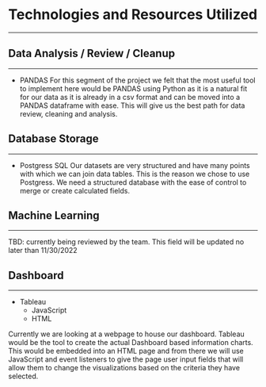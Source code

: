 # Technologies and Resources Utilized
_______________________



## Data Analysis / Review / Cleanup
___________________________________

- PANDAS
For this segment of the project we felt that the most useful tool to implement here would be PANDAS using Python as it is a natural fit for our data as it is already in a csv format and can be moved into a PANDAS dataframe with ease. This will give us the best path for data review, cleaning and analysis.




## Database Storage
___________________

- Postgress SQL
Our datasets are very structured and have many points with which we can join data tables. This is the reason we chose to use Postgress. We need a structured database with the ease of control to merge or create calculated fields. 




## Machine Learning
___________________

TBD: currently being reviewed by the team. This field will be updated no later than 11/30/2022




## Dashboard
____________

- Tableau
  - JavaScript
  - HTML

Currently we are looking at a webpage to house our dashboard. Tableau would be the tool to create the actual Dashboard based information charts. This would be embedded into an HTML page and from there we will use JavaScript and event listeners to give the page user input fields that will allow them to change the visualizations based on the criteria they have selected.

